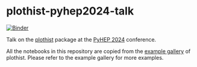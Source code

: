 # plothist-pyhep2024-talk

[![Binder](https://mybinder.org/badge_logo.svg)](https://binderhub.ssl-hep.org/v2/gh/cyrraz/plothist-pyhep2024-talk/HEAD)

Talk on the [plothist](https://plothist.readthedocs.io/en/latest/index.html) package at the [PyHEP 2024](https://indico.cern.ch/event/1384010/contributions/5994315/) conference.

All the notebooks in this repository are copied from the [example gallery](https://plothist.readthedocs.io/en/latest/example_gallery/index.html) of plothist. Please refer to the example gallery for more examples.
